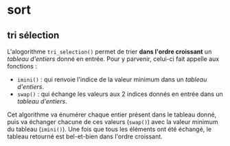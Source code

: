 # sort

## tri sélection
L'alogorithme `tri_selection()` permet de trier **dans l'ordre croissant** un *tableau d'entiers* donné en entrée.
Pour y parvenir, celui-ci fait appelle aux fonctions :
- `imini()` : qui renvoie l'indice de la valeur minimum dans un *tableau d'entiers*.
- `swap()` : qui échange les valeurs aux 2 indices donnés en entrée dans un *tableau d'entiers*.

Cet algorithme va énumérer chaque entier présent dans le tableau donné, puis va échanger chacune de ces valeurs (`swap()`) avec la valeur minimum du tableau (`imini()`).
Une fois que tous les éléments ont été échangé, le tableau retourné est bel-et-bien dans l'ordre croissant.
